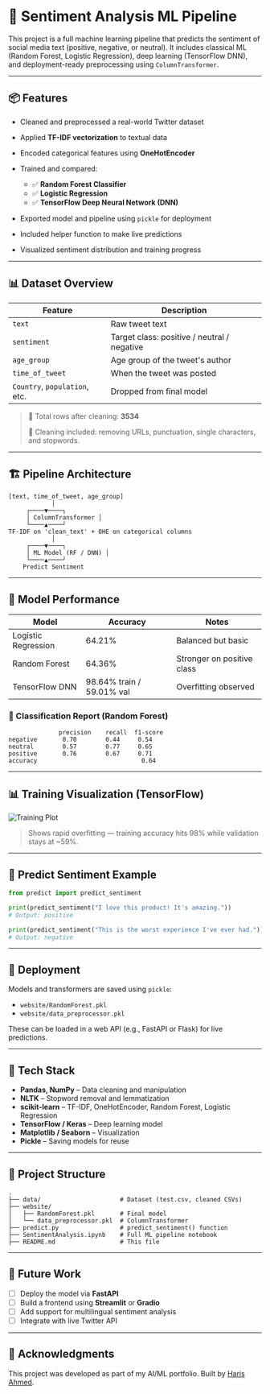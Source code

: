 # 🧠 Sentiment Analysis ML Pipeline

This project is a full machine learning pipeline that predicts the sentiment of social media text (positive, negative, or neutral). It includes classical ML (Random Forest, Logistic Regression), deep learning (TensorFlow DNN), and deployment-ready preprocessing using `ColumnTransformer`.

---

## 📦 Features

* Cleaned and preprocessed a real-world Twitter dataset
* Applied **TF-IDF vectorization** to textual data
* Encoded categorical features using **OneHotEncoder**
* Trained and compared:

  * ✅ **Random Forest Classifier**
  * ✅ **Logistic Regression**
  * ✅ **TensorFlow Deep Neural Network (DNN)**
* Exported model and pipeline using `pickle` for deployment
* Included helper function to make live predictions
* Visualized sentiment distribution and training progress

---

## 📊 Dataset Overview

| Feature                       | Description                                 |
| ----------------------------- | ------------------------------------------- |
| `text`                        | Raw tweet text                              |
| `sentiment`                   | Target class: positive / neutral / negative |
| `age_group`                   | Age group of the tweet's author             |
| `time_of_tweet`               | When the tweet was posted                   |
| `Country`, `population`, etc. | Dropped from final model                    |

> 📌 Total rows after cleaning: **3534**
>
> 🧼 Cleaning included: removing URLs, punctuation, single characters, and stopwords.

---

## 🏗️ Pipeline Architecture

```
[text, time_of_tweet, age_group]
            │
     ┌────▼────┐
     │ ColumnTransformer │
     └────▲────┘
TF-IDF on 'clean_text' + OHE on categorical columns
            │
     ┌────▼────┐
     │ ML Model (RF / DNN) │
     └────▲────┘
    Predict Sentiment
```

---

## 🧠 Model Performance

| Model               | Accuracy                  | Notes                      |
| ------------------- | ------------------------- | -------------------------- |
| Logistic Regression | 64.21%                    | Balanced but basic         |
| Random Forest       | 64.36%                    | Stronger on positive class |
| TensorFlow DNN      | 98.64% train / 59.01% val | Overfitting observed       |

### 🚪 Classification Report (Random Forest)

```
              precision    recall  f1-score
negative       0.70        0.44     0.54
neutral        0.57        0.77     0.65
positive       0.76        0.67     0.71
accuracy                             0.64
```

---

## 📊 Training Visualization (TensorFlow)

![Training Plot](./assets/training_plot.png)

> Shows rapid overfitting — training accuracy hits 98% while validation stays at \~59%.

---

## 🔮 Predict Sentiment Example

```python
from predict import predict_sentiment

print(predict_sentiment("I love this product! It's amazing."))
# Output: positive

print(predict_sentiment("This is the worst experience I've ever had."))
# Output: negative
```

---

## 🚀 Deployment

Models and transformers are saved using `pickle`:

* `website/RandomForest.pkl`
* `website/data_preprocessor.pkl`

These can be loaded in a web API (e.g., FastAPI or Flask) for live predictions.

---

## 🧰 Tech Stack

* **Pandas, NumPy** – Data cleaning and manipulation
* **NLTK** – Stopword removal and lemmatization
* **scikit-learn** – TF-IDF, OneHotEncoder, Random Forest, Logistic Regression
* **TensorFlow / Keras** – Deep learning model
* **Matplotlib / Seaborn** – Visualization
* **Pickle** – Saving models for reuse

---

## 📂 Project Structure

```
.
├── data/                      # Dataset (test.csv, cleaned CSVs)
├── website/
│   ├── RandomForest.pkl       # Final model
│   └── data_preprocessor.pkl  # ColumnTransformer
├── predict.py                 # predict_sentiment() function
├── SentimentAnalysis.ipynb    # Full ML pipeline notebook
├── README.md                  # This file
```

---

## 📌 Future Work

* [ ] Deploy the model via **FastAPI**
* [ ] Build a frontend using **Streamlit** or **Gradio**
* [ ] Add support for multilingual sentiment analysis
* [ ] Integrate with live Twitter API

---

## 🙌 Acknowledgments

This project was developed as part of my AI/ML portfolio. Built by [Haris Ahmed](https://www.linkedin.com/in/haris-ahmed-785480257/).
